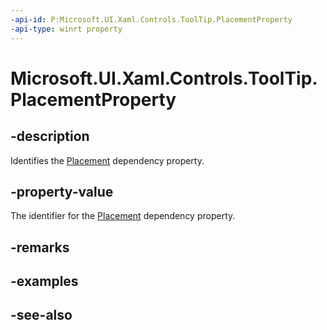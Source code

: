 ```yaml
---
-api-id: P:Microsoft.UI.Xaml.Controls.ToolTip.PlacementProperty
-api-type: winrt property
---
```


<!-- Property syntax
public Windows.UI.Xaml.DependencyProperty PlacementProperty { get; }
-->

# Microsoft.UI.Xaml.Controls.ToolTip.PlacementProperty

## -description
Identifies the [Placement](tooltip_placement.md) dependency property.

## -property-value
The identifier for the [Placement](tooltip_placement.md) dependency property.

## -remarks

## -examples

## -see-also
